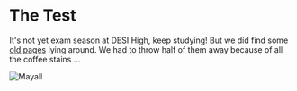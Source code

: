 # The Test 

It's not yet exam season at DESI High, keep studying!  But we did find some [old pages](https://github.com/michaelJwilson/DESI-HighSchool/blob/master/TheTest/TheTest.pdf) lying around. We had to throw half of them away because of all the coffee stains ... 

![Mayall](https://github.com/michaelJwilson/DESI-HighSchool/blob/master/TheTest/Mayall_JM.jpg)
